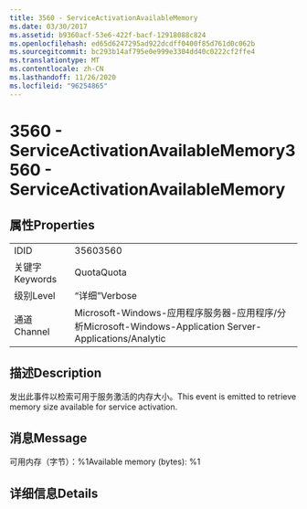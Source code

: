 ```yaml
---
title: 3560 - ServiceActivationAvailableMemory
ms.date: 03/30/2017
ms.assetid: b9360acf-53e6-422f-bacf-12918088c824
ms.openlocfilehash: ed65d6247295ad922dcdff0400f85d761d0c062b
ms.sourcegitcommit: bc293b14af795e0e999e3304dd40c0222cf2ffe4
ms.translationtype: MT
ms.contentlocale: zh-CN
ms.lasthandoff: 11/26/2020
ms.locfileid: "96254865"
---
```

# <a name="3560---serviceactivationavailablememory"></a><span data-ttu-id="c6970-102">3560 - ServiceActivationAvailableMemory</span><span class="sxs-lookup"><span data-stu-id="c6970-102">3560 - ServiceActivationAvailableMemory</span></span>

## <a name="properties"></a><span data-ttu-id="c6970-103">属性</span><span class="sxs-lookup"><span data-stu-id="c6970-103">Properties</span></span>  
  
|||  
|-|-|  
|<span data-ttu-id="c6970-104">ID</span><span class="sxs-lookup"><span data-stu-id="c6970-104">ID</span></span>|<span data-ttu-id="c6970-105">3560</span><span class="sxs-lookup"><span data-stu-id="c6970-105">3560</span></span>|  
|<span data-ttu-id="c6970-106">关键字</span><span class="sxs-lookup"><span data-stu-id="c6970-106">Keywords</span></span>|<span data-ttu-id="c6970-107">Quota</span><span class="sxs-lookup"><span data-stu-id="c6970-107">Quota</span></span>|  
|<span data-ttu-id="c6970-108">级别</span><span class="sxs-lookup"><span data-stu-id="c6970-108">Level</span></span>|<span data-ttu-id="c6970-109">“详细”</span><span class="sxs-lookup"><span data-stu-id="c6970-109">Verbose</span></span>|  
|<span data-ttu-id="c6970-110">通道</span><span class="sxs-lookup"><span data-stu-id="c6970-110">Channel</span></span>|<span data-ttu-id="c6970-111">Microsoft-Windows-应用程序服务器-应用程序/分析</span><span class="sxs-lookup"><span data-stu-id="c6970-111">Microsoft-Windows-Application Server-Applications/Analytic</span></span>|  
  
## <a name="description"></a><span data-ttu-id="c6970-112">描述</span><span class="sxs-lookup"><span data-stu-id="c6970-112">Description</span></span>  

 <span data-ttu-id="c6970-113">发出此事件以检索可用于服务激活的内存大小。</span><span class="sxs-lookup"><span data-stu-id="c6970-113">This event is emitted to retrieve memory size available for service activation.</span></span>  
  
## <a name="message"></a><span data-ttu-id="c6970-114">消息</span><span class="sxs-lookup"><span data-stu-id="c6970-114">Message</span></span>  

 <span data-ttu-id="c6970-115">可用内存（字节）：%1</span><span class="sxs-lookup"><span data-stu-id="c6970-115">Available memory (bytes): %1</span></span>  
  
## <a name="details"></a><span data-ttu-id="c6970-116">详细信息</span><span class="sxs-lookup"><span data-stu-id="c6970-116">Details</span></span>
